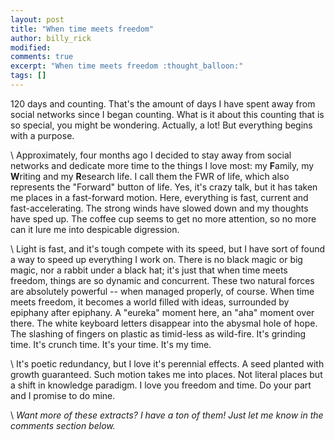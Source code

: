 ```yaml
---
layout: post
title: "When time meets freedom"
author: billy_rick
modified:
comments: true
excerpt: "When time meets freedom :thought_balloon:"
tags: []
---
```


120 days and counting. That's the amount of days I have spent away from social networks since I began counting. What is it about this counting that is so special, you might be wondering. Actually, a lot! But everything begins with a purpose.

\\
Approximately, four months ago I decided to stay away from social networks and dedicate more time to the things I love most: my **F**amily, my **W**riting and my **R**esearch life. I call them the FWR of life, which also represents the "Forward" button of life. Yes, it's crazy talk, but it has taken me places in a fast-forward motion. Here, everything is fast, current and fast-accelerating. The strong winds have slowed down and my thoughts have sped up. The coffee cup seems to get no more attention, so no more can it lure me into despicable digression. 

\\
Light is fast, and it's tough compete with its speed, but I have sort of found a way to speed up everything I work on. There is no black magic or big magic, nor a rabbit under a black hat; it's just that when time meets freedom, things are so dynamic and concurrent. These two natural forces are absolutely powerful -- when managed properly, of course. When time meets freedom, it becomes a world filled with ideas, surrounded by epiphany after epiphany. A "eureka" moment here, an "aha" moment over there. The white keyboard letters disappear into the abysmal hole of hope. The slashing of fingers on plastic as timid-less as wild-fire. It's grinding time. It's crunch time. It's your time. It's my time.

\\
It's poetic redundancy, but I love it's perennial effects. A seed planted with growth guaranteed. Such motion takes me into places. Not literal places but a shift in knowledge paradigm. I love you freedom and time. Do your part and I promise to do mine.

\\
_Want more of these extracts? I have a ton of them! Just let me know in the comments section below._


